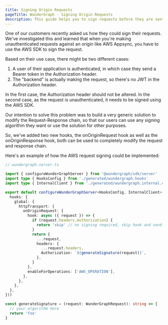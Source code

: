 ```yaml
---
title: Signing Origin Requests
pageTitle: WunderGraph - Signing Origin Requests
description: This guide helps you to sign requests before they are sent to the Origin
---
```


One of our customers recently asked us how they could sign their requests.
We've investigated this and learned that when you're making unauthenticated requests against an origin like AWS Appsync,
you have to use the AWS SDK to sign the request.

Based on their use case, there might be two different cases:

1. A user of their application is authenticated, in which case they send a Bearer token in the Authorization header.
2. The "backend" is actually making the request, so there's no JWT in the Authorization header.

In the first case, the Authorization header should not be altered.
In the second case, as the request is unauthenticated, it needs to be signed using the AWS SDK.

Our intention to solve this problem was to build a very generic solution to modify the Request-Response chain,
so that our users can use any signing algorithm they want or use the solution for other purposes.

So, we've added two new hooks, the onOriginRequest hook as well as the onOriginResponse hook,
both can be used to completely modify the request and response chain.

Here's an example of how the AWS request signing could be implemented:

```typescript
// wundergraph.server.ts

import { configureWunderGraphServer } from '@wundergraph/sdk/server'
import type { HooksConfig } from './generated/wundergraph.hooks'
import type { InternalClient } from './generated/wundergraph.internal.client'

export default configureWunderGraphServer<HooksConfig, InternalClient>(() => ({
  hooks: {
    global: {
      httpTransport: {
        onOriginRequest: {
          hook: async ({ request }) => {
            if (request.headers.Authorization) {
              return 'skip' // no signing required, skip hook and send original request
            }
            return {
              ...request,
              headers: {
                ...request.headers,
                Authorization: `${generateSignature(request)}`,
              },
            }
          },
          enableForOperations: ['AWS_OPERATION'],
        },
      },
    },
  },
}))

const generateSignature = (request: WunderGraphRequest): string => {
  // your algorithm here
  return 'foo'
}
```
